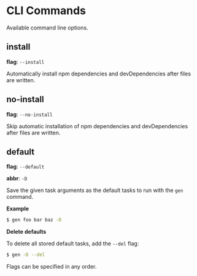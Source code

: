 # CLI Commands

Available command line options.

## install

**flag**: `--install`

Automatically install npm dependencies and devDependencies after files are written.

## no-install

**flag**: `--no-install`

Skip automatic installation of npm dependencies and devDependencies after files are written.

## default

**flag**: `--default`

**abbr**: `-D`

Save the given task arguments as the default tasks to run with the `gen` command.

**Example**

```sh
$ gen foo bar baz -D
```

**Delete defaults**

To delete all stored default tasks, add the `--del` flag:

```sh
$ gen -D --del
```

Flags can be specified in any order.